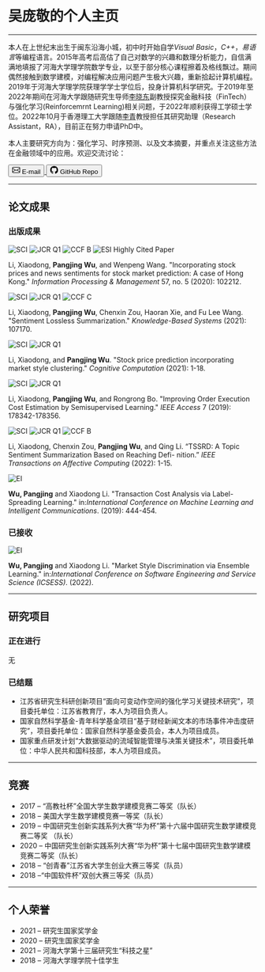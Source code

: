 # 吴庞敬的个人主页

---

本人在上世纪末出生于闽东沿海小城，初中时开始自学*Visual Basic*，*C++*，*易语言*等编程语言。2015年高考后高估了自己对数学的兴趣和数理分析能力，自信满满地填报了河海大学理学院数学专业，以至于部分核心课程擦着及格线飘过。期间偶然接触到数学建模，对编程解决应用问题产生极大兴趣，重新拾起计算机编程。2019年于河海大学理学院获理学学士学位后，投身计算机科学研究。于2019年至2022年期间在河海大学跟随研究生导师[李晓东](https://charleslee1984.github.io)副教授探究金融科技（FinTech）与强化学习(Reinforcemrnt Learning)相关问题，于2022年顺利获得工学硕士学位。2022年10月于香港理工大学跟随[李青](https://www4.comp.polyu.edu.hk/~csqli/)教授担任其研究助理（Research Assistant，RA），目前正在努力申请PhD中。

本人主要研究方向为：强化学习、时序预测、以及文本摘要，并重点关注这些方法在金融领域中的应用。欢迎交流讨论：

<a href="mailto:pangjing.wu@outlook.com">
<button type="button" class="btn btn-primary">
    <svg xmlns="http://www.w3.org/2000/svg" width="16" height="16" fill="currentColor" class="bi bi-envelope" viewBox="0 0 16 16"><path d="M0 4a2 2 0 0 1 2-2h12a2 2 0 0 1 2 2v8a2 2 0 0 1-2 2H2a2 2 0 0 1-2-2V4Zm2-1a1 1 0 0 0-1 1v.217l7 4.2 7-4.2V4a1 1 0 0 0-1-1H2Zm13 2.383-4.708 2.825L15 11.105V5.383Zm-.034 6.876-5.64-3.471L8 9.583l-1.326-.795-5.64 3.47A1 1 0 0 0 2 13h12a1 1 0 0 0 .966-.741ZM1 11.105l4.708-2.897L1 5.383v5.722Z"/></svg>
    E-mail
</button>
</a>
<a href="https://github.com/Pangjing-Wu">
<button type="button" class="btn btn-primary">
    <svg xmlns="http://www.w3.org/2000/svg" width="16" height="16" fill="currentColor" class="bi bi-github" viewBox="0 0 16 16"><path d="M8 0C3.58 0 0 3.58 0 8c0 3.54 2.29 6.53 5.47 7.59.4.07.55-.17.55-.38 0-.19-.01-.82-.01-1.49-2.01.37-2.53-.49-2.69-.94-.09-.23-.48-.94-.82-1.13-.28-.15-.68-.52-.01-.53.63-.01 1.08.58 1.23.82.72 1.21 1.87.87 2.33.66.07-.52.28-.87.51-1.07-1.78-.2-3.64-.89-3.64-3.95 0-.87.31-1.59.82-2.15-.08-.2-.36-1.02.08-2.12 0 0 .67-.21 2.2.82.64-.18 1.32-.27 2-.27.68 0 1.36.09 2 .27 1.53-1.04 2.2-.82 2.2-.82.44 1.1.16 1.92.08 2.12.51.56.82 1.27.82 2.15 0 3.07-1.87 3.75-3.65 3.95.29.25.54.73.54 1.48 0 1.07-.01 1.93-.01 2.2 0 .21.15.46.55.38A8.012 8.012 0 0 0 16 8c0-4.42-3.58-8-8-8z"></path>
</svg>
    GitHub Repo
</button>
</a>

---

## 论文成果
### 出版成果

![SCI](https://img.shields.io/badge/SCI-orange.svg)
![JCR Q1](https://img.shields.io/badge/JCR-Q1-red.svg)
![CCF B](https://img.shields.io/badge/CCF-B-green.svg)
![ESI Highly Cited Paper](https://img.shields.io/badge/ESI%20Highly%20Cited%20Paper-blueviolet.svg)

Li, Xiaodong, **Pangjing Wu**, and Wenpeng Wang. "Incorporating stock prices and news sentiments for stock market prediction: A case of Hong Kong." *Information Processing & Management* 57, no. 5 (2020): 102212. 

![SCI](https://img.shields.io/badge/SCI-orange.svg)
![JCR Q1](https://img.shields.io/badge/JCR-Q1-red.svg)
![CCF C](https://img.shields.io/badge/CCF-C-yellow.svg)

Li, Xiaodong, **Pangjing Wu**, Chenxin Zou, Haoran Xie, and Fu Lee Wang. "Sentiment Lossless Summarization." *Knowledge-Based Systems* (2021): 107170. 

![SCI](https://img.shields.io/badge/SCI-orange.svg)
![JCR Q1](https://img.shields.io/badge/JCR-Q1-red.svg)

Li, Xiaodong, and **Pangjing Wu**. "Stock price prediction incorporating market style clustering." *Cognitive Computation* (2021): 1-18. 

![SCI](https://img.shields.io/badge/SCI-orange.svg)
![JCR Q1](https://img.shields.io/badge/JCR-Q1-red.svg)

Li, Xiaodong, **Pangjing Wu**, and Rongrong Bo. "Improving Order Execution Cost Estimation by Semisupervised Learning." *IEEE Access* 7 (2019): 178342-178356.

![SCI](https://img.shields.io/badge/SCI-orange.svg)
![JCR Q1](https://img.shields.io/badge/JCR-Q1-red.svg)
![CCF B](https://img.shields.io/badge/CCF-B-green.svg)

Li, Xiaodong, Chenxin Zou, **Pangjing Wu**, and Qing Li. “TSSRD: A Topic Sentiment Summarization Based on Reaching Defi- nition.” *IEEE Transactions on Affective Computing* (2022): 1-15.

![EI](https://img.shields.io/badge/EI-blue.svg) 

**Wu, Pangjing** and Xiaodong Li. "Transaction Cost Analysis via Label-Spreading Learning." in:*International Conference on Machine Learning and Intelligent Communications*. (2019): 444-454.

### 已接收
![EI](https://img.shields.io/badge/EI-blue.svg)

**Wu, Pangjing** and Xiaodong Li. "Market Style Discrimination via Ensemble Learning." in:*International Conference on Software Engineering and Service Science (ICSESS)*. (2022).

---

## 研究项目
### 正在进行
无
### 已结题
* 江苏省研究生科研创新项目“面向可变动作空间的强化学习关键技术研究”，项目委托单位：江苏省教育厅，本人为项目负责人。
* 国家自然科学基金-青年科学基金项目“基于财经新闻文本的市场事件冲击度研究”，项目委托单位：国家自然科学基金委员会，本人为项目成员。
* 国家重点研发计划“大数据驱动的流域智能管理与决策关键技术”，项目委托单位：中华人民共和国科技部，本人为项目成员。

---

## 竞赛
* 2017 – “高教社杯”全国大学生数学建模竞赛二等奖（队长）
* 2018 – 美国大学生数学建模竞赛一等奖（队长）
* 2019 – 中国研究生创新实践系列大赛“华为杯”第十六届中国研究生数学建模竞赛二等奖 （队长）
* 2020 – 中国研究生创新实践系列大赛“华为杯”第十七届中国研究生数学建模竞赛二等奖（队长）
* 2018 – “创青春”江苏省大学生创业大赛三等奖（队员）
* 2018 –“中国软件杯”双创大赛三等奖（队员）

---

## 个人荣誉
* 2021 – 研究生国家奖学金
* 2020 – 研究生国家奖学金
* 2021 – 河海大学第十三届研究生“科技之星”
* 2018 – 河海大学理学院十佳学生